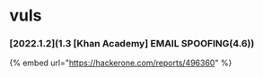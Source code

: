 # vuls

###

### \[2022.1.2]\(1.3 \[Khan Academy] EMAIL SPOOFING(4.6))

{% embed url="https://hackerone.com/reports/496360" %}
